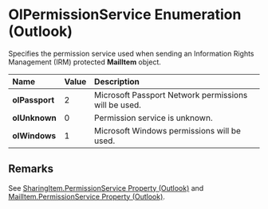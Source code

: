 
# OlPermissionService Enumeration (Outlook)

Specifies the permission service used when sending an Information Rights Management (IRM) protected  **MailItem** object.



|**Name**|**Value**|**Description**|
|:-----|:-----|:-----|
| **olPassport**|2|Microsoft Passport Network permissions will be used.|
| **olUnknown**|0|Permission service is unknown.|
| **olWindows**|1|Microsoft Windows permissions will be used.|

## Remarks

See  [SharingItem.PermissionService Property (Outlook)](ef50051d-420f-21db-af30-02a7d01896b6.md) and [MailItem.PermissionService Property (Outlook)](c999b215-f360-17b1-4915-45c3b525d3e5.md).

